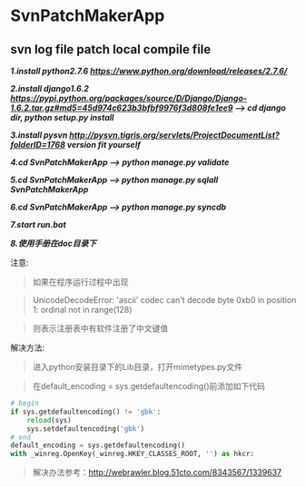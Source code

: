SvnPatchMakerApp
================

svn log file patch local compile file
-------------

***1.install python2.7.6 https://www.python.org/download/releases/2.7.6/***

***2.install django1.6.2 https://pypi.python.org/packages/source/D/Django/Django-1.6.2.tar.gz#md5=45d974c623b3bfbf9976f3d808fe1ee9 --> cd django dir, python setup.py install***

***3.install pysvn http://pysvn.tigris.org/servlets/ProjectDocumentList?folderID=1768 version fit yourself***

***4.cd SvnPatchMakerApp --> python manage.py validate***

***5.cd SvnPatchMakerApp --> python manage.py sqlall SvnPatchMakerApp***

***6.cd SvnPatchMakerApp --> python manage.py syncdb***

***7.start run.bat***

***8.使用手册在doc目录下***

注意:

>如果在程序运行过程中出现

>UnicodeDecodeError: 'ascii' codec can't decode byte 0xb0 in position 1: ordinal not in range(128)

>则表示注册表中有软件注册了中文键值


解决方法:

>进入python安装目录下的Lib目录，打开mimetypes.py文件

>在default_encoding = sys.getdefaultencoding()前添加如下代码


```python
# begin
if sys.getdefaultencoding() != 'gbk':
    reload(sys)
    sys.setdefaultencoding('gbk')
# end
default_encoding = sys.getdefaultencoding()
with _winreg.OpenKey(_winreg.HKEY_CLASSES_ROOT, '') as hkcr:
```

>解决办法参考：http://webrawler.blog.51cto.com/8343567/1339637
